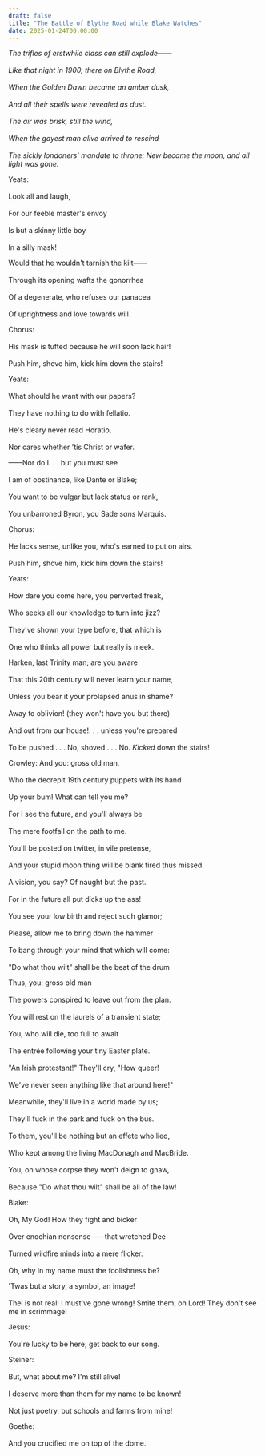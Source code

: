 ```yaml
---
draft: false
title: "The Battle of Blythe Road while Blake Watches"
date: 2025-01-24T00:00:00
---
```


*The trifles of erstwhile class can still explode——* <br>  
*Like that night in 1900, there on Blythe Road,* <br>  
*When the Golden Dawn became an amber dusk,* <br>  
*And all their spells were revealed as dust.* <br>  
*The air was brisk, still the wind,* <br>  
*When the gayest man alive arrived to rescind* <br>  
*The sickly londoners' mandate to throne:*
*New became the moon, and all light was gone.*

Yeats: <br>  
Look all and laugh, <br>  
For our feeble master's envoy <br>  
Is but a skinny little boy <br>  
In a silly mask!

Would that he wouldn't tarnish the kilt—— <br>  
Through its opening wafts the gonorrhea <br>  
Of a degenerate, who refuses our panacea <br>  
Of uprightness and love towards will. 

Chorus: <br>  
His mask is tufted because he will soon lack hair! <br>  
Push him, shove him, kick him down the stairs! 

Yeats: <br>  
What should he want with our papers? <br>  
They have nothing to do with fellatio. <br>  
He's cleary never read Horatio, <br>  
Nor cares whether 'tis Christ or wafer. 

——Nor do I. . . but you must see <br>  
I am of obstinance, like Dante or Blake; <br>  
You want to be vulgar but lack status or rank, <br>  
You unbarroned Byron, you Sade *sans* Marquis. 

Chorus: <br>  
He lacks sense, unlike you, who's earned to put on airs. <br>  
Push him, shove him, kick him down the stairs! 

Yeats:<br>  
How dare you come here, you perverted freak, <br>  
Who seeks all our knowledge to turn into jizz? <br>  
They've shown your type before, that which is <br>  
One who thinks all power but really is meek. 

Harken, last Trinity man; are you aware <br>  
That this 20th century will never learn your name, <br>  
Unless you bear it your prolapsed anus in shame? <br>  
Away to oblivion! (they won't have you but there) <br>  
And out from our house!. . . unless you're prepared <br>  
To be pushed . . . No, shoved . . . No. *Kicked* down the stairs! 

Crowley:
And you: gross old man, <br>  
Who the decrepit 19th century puppets with its hand <br>  
Up your bum! What can tell you me? <br>  
For I see the future, and you'll always be <br>  
The mere footfall on the path to me. <br>  
You'll be posted on twitter, in vile pretense, <br>  
And your stupid moon thing will be blank fired thus missed. <br>  
A vision, you say? Of naught but the past. <br>  
For in the future all put dicks up the ass! <br>  
You see your low birth and reject such glamor; <br>  
Please, allow me to bring down the hammer <br>  
To bang through your mind that which will come: <br>  
"Do what thou wilt" shall be the beat of the drum 

Thus, you: gross old man <br>  
The powers conspired to leave out from the plan. <br>  
You will rest on the laurels of a transient state; <br>  
You, who will die, too full to await <br>  
The entrée following your tiny Easter plate.  <br>  
"An Irish protestant!" They'll cry, "How queer! <br>  
We've never seen anything like that around here!" <br>  
Meanwhile, they'll live in a world made by us; <br>  
They'll fuck in the park and fuck on the bus. <br>  
To them, you'll be nothing but an effete who lied, <br>  
Who kept among the living MacDonagh and MacBride. <br>  
You, on whose corpse they won't deign to gnaw, <br>  
Because "Do what thou wilt" shall be all of the law! 

Blake: <br>  
Oh, My God! How they fight and bicker <br>  
Over enochian nonsense——that wretched Dee <br>  
Turned wildfire minds into a mere flicker. <br>  
Oh, why in my name must the foolishness be? 

'Twas but a story, a symbol, an image! <br>  
Thel is not real! I must've gone wrong! 
Smite them, oh Lord! They don't see me in scrimmage!

Jesus: <br>  
You're lucky to be here; get back to our song. 

Steiner: <br>  
But, what about me? I'm still alive! <br>  
I deserve more than them for my name to be known! <br>  
Not just poetry, but schools and farms from mine! 

Goethe: <br>  
And you crucified me on top of the dome. 


